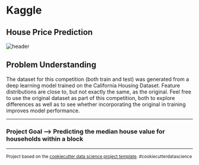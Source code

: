 Kaggle
==============================
## House Price Prediction

![header](https://user-images.githubusercontent.com/86568650/212720241-fd7a5c81-c7e1-44ab-ab77-7ee12e15a8b1.png)


Problem Understanding 
------------
The dataset for this competition (both train and test) was generated from a deep learning model trained on the California Housing Dataset. Feature distributions are close to, but not exactly the same, as the original. Feel free to use the original dataset as part of this competition, both to explore differences as well as to see whether incorporating the original in training improves model performance.

------------
### Project Goal --> Predicting the median house value for households within a block

------------








<p><small>Project based on the <a target="_blank" href="https://drivendata.github.io/cookiecutter-data-science/">cookiecutter data science project template</a>. #cookiecutterdatascience</small></p>

